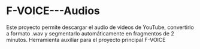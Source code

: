 # F-VOICE---Audios
Este proyecto permite descargar el audio de videos de YouTube, convertirlo a formato .wav y segmentarlo automáticamente en fragmentos de 2 minutos. Herramienta auxiliar para el proyecto principal F-VOICE
